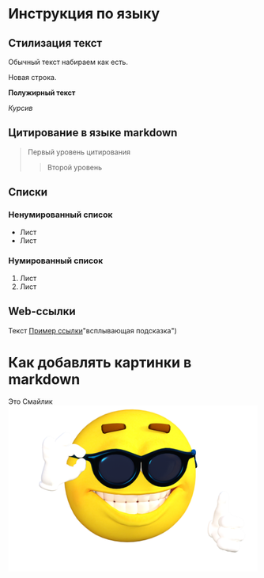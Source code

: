 # Инструкция по языку

## Стилизация текст

Обычный текст набираем как есть.

Новая строка.

**Полужирный текст**

*Курсив*

## Цитирование в языке markdown
> Первый уровень цитирования
>> Второй уровень

## Списки
### Ненумированный список
* Лист
* Лист

### Нумированный список
1. Лист
2. Лист

## Web-ссылки
Текст [Пример ссылки](http.example.com)"всплывающая подсказка")

# Как добавлять картинки в markdown
Это Смайлик
![Смайлик](Smile.png)